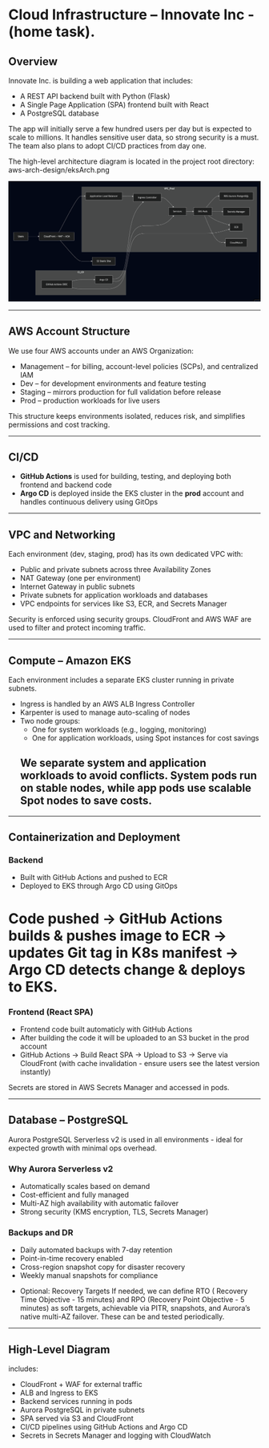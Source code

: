# Cloud Infrastructure – Innovate Inc - (home task).


## Overview

Innovate Inc. is building a web application that includes:

- A REST API backend built with Python (Flask)
- A Single Page Application (SPA) frontend built with React
- A PostgreSQL database

The app will initially serve a few hundred users per day but is expected to scale to millions. It handles sensitive user data, so strong security is a must. The team also plans to adopt CI/CD practices from day one.

The high-level architecture diagram is located in the project root directory: aws-arch-design/eksArch.png

![EKS Architecture](eksArch.png)

---

## AWS Account Structure

We use four AWS accounts under an AWS Organization:

- Management – for billing, account-level policies (SCPs), and centralized IAM
- Dev – for development environments and feature testing
- Staging – mirrors production for full validation before release
- Prod – production workloads for live users

This structure keeps environments isolated, reduces risk, and simplifies permissions and cost tracking.

---

## CI/CD

- **GitHub Actions** is used for building, testing, and deploying both frontend and backend code
- **Argo CD** is deployed inside the EKS cluster in the **prod** account and handles continuous delivery using GitOps

---

## VPC and Networking

Each environment (dev, staging, prod) has its own dedicated VPC with:

- Public and private subnets across three Availability Zones
- NAT Gateway (one per environment)
- Internet Gateway in public subnets
- Private subnets for application workloads and databases
- VPC endpoints for services like S3, ECR, and Secrets Manager

Security is enforced using security groups. CloudFront and AWS WAF are used to filter and protect incoming traffic.

---

## Compute – Amazon EKS

Each environment includes a separate EKS cluster running in private subnets.

- Ingress is handled by an AWS ALB Ingress Controller
- Karpenter is used to manage auto-scaling of nodes
- Two node groups:
  - One for system workloads (e.g., logging, monitoring)
  - One for application workloads, using Spot instances for cost savings
  ## We separate system and application workloads to avoid conflicts. System pods run on stable nodes, while app pods use scalable Spot nodes to save costs.

---

## Containerization and Deployment

### Backend

- Built with GitHub Actions and pushed to ECR
- Deployed to EKS through Argo CD using GitOps
 # Code pushed → GitHub Actions builds & pushes image to ECR → updates Git tag in K8s manifest → Argo CD detects change & deploys to EKS.

### Frontend (React SPA)

- Frontend code built automaticly with GitHub Actions
- After building the code it will be uploaded to an S3 bucket in the prod account
- GitHub Actions → Build React SPA → Upload to S3 → Serve via CloudFront (with cache invalidation - ensure users see the latest version instantly)

Secrets are stored in AWS Secrets Manager and accessed in pods.

---

## Database – PostgreSQL

Aurora PostgreSQL Serverless v2 is used in all environments -  ideal for expected growth with minimal ops overhead.

### Why Aurora Serverless v2

- Automatically scales based on demand
- Cost-efficient and fully managed
- Multi-AZ high availability with automatic failover
- Strong security (KMS encryption, TLS, Secrets Manager)

### Backups and DR

- Daily automated backups with 7-day retention
- Point-in-time recovery enabled
- Cross-region snapshot copy for disaster recovery
- Weekly manual snapshots for compliance

* Optional: Recovery Targets
If needed, we can define RTO ( Recovery Time Objective - 15 minutes) and RPO (Recovery Point Objective - 5 minutes) as soft targets, achievable via PITR, snapshots, and Aurora’s native multi-AZ failover. These can be and tested periodically.

---

## High-Level Diagram

includes:

- CloudFront + WAF for external traffic
- ALB and Ingress to EKS
- Backend services running in pods
- Aurora PostgreSQL in private subnets
- SPA served via S3 and CloudFront
- CI/CD pipelines using GitHub Actions and Argo CD
- Secrets in Secrets Manager and logging with CloudWatch
